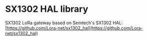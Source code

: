 # SX1302 HAL library
SX1302 LoRa gateway based on Semtech's SX1302 HAL: [https://github.com/Lora-net/sx1302_hal](https://github.com/Lora-net/sx1302_hal)

